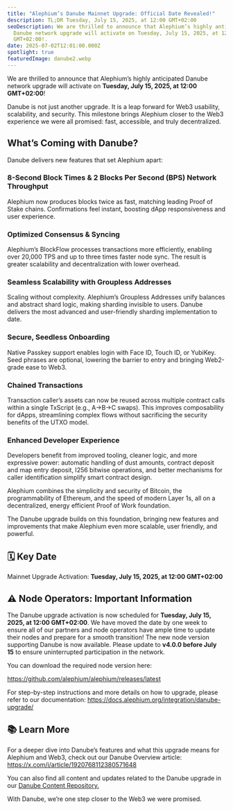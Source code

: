 ```yaml
---
title: "Alephium’s Danube Mainnet Upgrade: Official Date Revealed!"
description: TL;DR Tuesday, July 15, 2025, at 12:00 GMT+02:00
seoDescription: We are thrilled to announce that Alephium’s highly anticipated
  Danube network upgrade will activate on Tuesday, July 15, 2025, at 12:00
  GMT+02:00!.
date: 2025-07-02T12:01:00.000Z
spotlight: true
featuredImage: danube2.webp
---
```


We are thrilled to announce that Alephium’s highly anticipated Danube network upgrade will activate on **Tuesday, July 15, 2025, at 12:00 GMT+02:00**!

Danube is not just another upgrade. It is a leap forward for Web3 usability, scalability, and security. This milestone brings Alephium closer to the Web3 experience we were all promised: fast, accessible, and truly decentralized.

## What’s Coming with Danube?

Danube delivers new features that set Alephium apart:

### 8-Second Block Times & 2 Blocks Per Second (BPS) Network Throughput

Alephium now produces blocks twice as fast, matching leading Proof of Stake chains. Confirmations feel instant, boosting dApp responsiveness and user experience.

### Optimized Consensus & Syncing

Alephium’s BlockFlow processes transactions more efficiently, enabling over 20,000 TPS and up to three times faster node sync. The result is greater scalability and decentralization with lower overhead.

### Seamless Scalability with Groupless Addresses

Scaling without complexity. Alephium’s Groupless Addresses unify balances and abstract shard logic, making sharding invisible to users. Danube delivers the most advanced and user-friendly sharding implementation to date.

### Secure, Seedless Onboarding

Native Passkey support enables login with Face ID, Touch ID, or YubiKey. Seed phrases are optional, lowering the barrier to entry and bringing Web2-grade ease to Web3.

### Chained Transactions

Transaction caller’s assets can now be reused across multiple contract calls within a single TxScript (e.g., A→B→C swaps). This improves composability for dApps, streamlining complex flows without sacrificing the security benefits of the UTXO model.

### Enhanced Developer Experience

Developers benefit from improved tooling, cleaner logic, and more expressive power: automatic handling of dust amounts, contract deposit and map entry deposit, I256 bitwise operations, and better mechanisms for caller identification simplify smart contract design.

Alephium combines the simplicity and security of Bitcoin, the programmability of Ethereum, and the speed of modern Layer 1s, all on a decentralized, energy efficient Proof of Work foundation.

The Danube upgrade builds on this foundation, bringing new features and improvements that make Alephium even more scalable, user friendly, and powerful.

## 🗓️ Key Date

Mainnet Upgrade Activation: **Tuesday, July 15, 2025, at 12:00 GMT+02:00**

## ⚠️ Node Operators: Important Information

The Danube upgrade activation is now scheduled for **Tuesday, July 15, 2025, at 12:00 GMT+02:00**. We have moved the date by one week to ensure all of our partners and node operators have ample time to update their nodes and prepare for a smooth transition! The new node version supporting Danube is now available. Please update to **v4.0.0 before July 15** to ensure uninterrupted participation in the network.

You can download the required node version here:

<https://github.com/alephium/alephium/releases/latest>

For step-by-step instructions and more details on how to upgrade, please refer to our documentation:
<https://docs.alephium.org/integration/danube-upgrade/>

## 📚 Learn More

For a deeper dive into Danube’s features and what this upgrade means for Alephium and Web3, check out our Danube Overview article: [https://x.com/i/article/1920768112380571648 ](https://x.com/i/article/1920768112380571648)

You can also find all content and updates related to the Danube upgrade in our [Danube Content Repository.](https://docs.alephium.org/misc/Content/#network-upgrade-3---danube)

With Danube, we’re one step closer to the Web3 we were promised.
